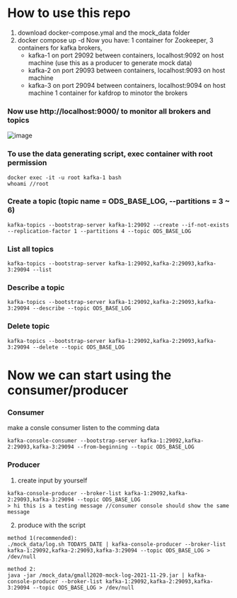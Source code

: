 # How to use this repo
1. download docker-compose.ymal and the mock_data folder
2. docker compose up -d
Now you have:
1 container for Zookeeper, 
3 containers for kafka brokers, 
    - kafka-1 on port 29092 between containers, localhost:9092 on host machine (use this as a producer to generate mock data)
    - kafka-2 on port 29093 between containers, localhost:9093 on host machine
    - kafka-3 on port 29094 between containers, localhost:9094 on host machine
1 container for kafdrop to minotor the brokers

### Now use http://localhost:9000/ to monitor all brokers and topics
![image](https://user-images.githubusercontent.com/14934562/220826742-146f47a3-fc4b-4201-97cc-5ada930be912.png)


### To use the data generating script, exec container with root permission
```
docker exec -it -u root kafka-1 bash
whoami //root
```


### Create a topic (topic name = ODS_BASE_LOG, --partitions = 3 ~ 6)
```
kafka-topics --bootstrap-server kafka-1:29092 --create --if-not-exists --replication-factor 1 --partitions 4 --topic ODS_BASE_LOG
```
### List all topics
```
kafka-topics --bootstrap-server kafka-1:29092,kafka-2:29093,kafka-3:29094 --list
```

### Describe a topic
```
kafka-topics --bootstrap-server kafka-1:29092,kafka-2:29093,kafka-3:29094 --describe --topic ODS_BASE_LOG
```

### Delete topic
```
kafka-topics --bootstrap-server kafka-1:29092,kafka-2:29093,kafka-3:29094 --delete --topic ODS_BASE_LOG
```

# Now we can start using the consumer/producer

### Consumer

make a consle consumer listen to the comming data
```
kafka-console-consumer --bootstrap-server kafka-1:29092,kafka-2:29093,kafka-3:29094 --from-beginning --topic ODS_BASE_LOG
```

### Producer

1. create input by yourself
```
kafka-console-producer --broker-list kafka-1:29092,kafka-2:29093,kafka-3:29094 --topic ODS_BASE_LOG
> hi this is a testing message //consumer console should show the same message
```
2. produce with the script
```
method 1(recommended):
./mock_data/log.sh TODAYS_DATE | kafka-console-producer --broker-list kafka-1:29092,kafka-2:29093,kafka-3:29094 --topic ODS_BASE_LOG > /dev/null

method 2:
java -jar /mock_data/gmall2020-mock-log-2021-11-29.jar | kafka-console-producer --broker-list kafka-1:29092,kafka-2:29093,kafka-3:29094 --topic ODS_BASE_LOG > /dev/null
```
